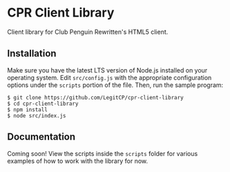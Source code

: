 # CPR Client Library
Client library for Club Penguin Rewritten's HTML5 client.

## Installation
Make sure you have the latest LTS version of Node.js installed on your operating system. Edit `src/config.js` with the appropriate configuration options under the `scripts` portion of the file. Then, run the sample program:
```
$ git clone https://github.com/LegitCP/cpr-client-library
$ cd cpr-client-library
$ npm install
$ node src/index.js
```

## Documentation
Coming soon! View the scripts inside the `scripts` folder for various examples of how to work with the library for now.
